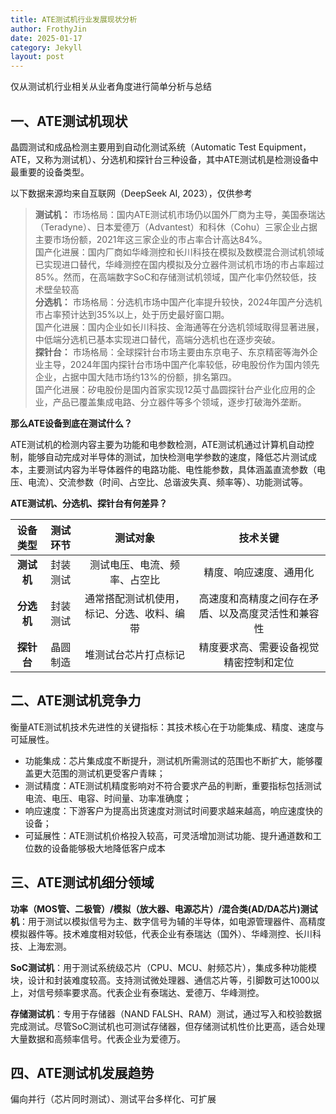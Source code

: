 ```yaml
---
title: ATE测试机行业发展现状分析
author: FrothyJin
date: 2025-01-17
category: Jekyll
layout: post
---
```


仅从测试机行业相关从业者角度进行简单分析与总结

## 一、ATE测试机现状

晶圆测试和成品检测主要用到自动化测试系统（Automatic Test Equipment，ATE，又称为测试机）、分选机和探针台三种设备，其中ATE测试机是检测设备中最重要的设备类型。

以下数据来源均来自互联网（DeepSeek AI, 2023），仅供参考

> **测试机：**
> 市场格局：国内ATE测试机市场仍以国外厂商为主导，美国泰瑞达（Teradyne）、日本爱德万（Advantest）和科休（Cohu）三家企业占据主要市场份额，2021年这三家企业的市占率合计高达84%。   
> 国产化进展：国内厂商如华峰测控和长川科技在模拟及数模混合测试机领域已实现进口替代，华峰测控在国内模拟及分立器件测试机市场的市占率超过85%。然而，在高端数字SoC和存储测试机领域，国产化率仍然较低，技术壁垒较高  
> **分选机：**
> 市场格局：分选机市场中国产化率提升较快，2024年国产分选机市占率预计达到35%以上，处于历史最好窗口期。   
> 国产化进展：国内企业如长川科技、金海通等在分选机领域取得显著进展，中低端分选机已基本实现进口替代，高端分选机也在逐步突破。       
> **探针台：**
> 市场格局：全球探针台市场主要由东京电子、东京精密等海外企业主导，2024年国内探针台市场中国产化率较低，矽电股份作为国内领先企业，占据中国大陆市场约13%的份额，排名第四。  
> 国产化进展：矽电股份是国内首家实现12英寸晶圆探针台产业化应用的企业，产品已覆盖集成电路、分立器件等多个领域，逐步打破海外垄断。

**那么ATE设备到底在测试什么？**

ATE测试机的检测内容主要为功能和电参数检测，ATE测试机通过计算机自动控制，能够自动完成对半导体的测试，加快检测电学参数的速度，降低芯片测试成本，主要测试内容为半导体器件的电路功能、电性能参数，具体涵盖直流参数（电压、电流）、交流参数（时间、占空比、总谐波失真、频率等）、功能测试等。

**ATE测试机、分选机、探针台有何差异？**

设备类型 | 测试环节 | 测试对象 | 技术关键 
:-: | :-: |  :-: |  :-:
**测试机** | 封装测试 | 测试电压、电流、频率、占空比 | 精度、响应速度、通用化 
**分选机** | 封装测试 | 通常搭配测试机使用，标记、分选、收料、编带 | 高速度和高精度之间存在矛盾、以及高度灵活性和兼容性
**探针台** | 晶圆制造 | 堆测试台芯片打点标记 | 精度要求高、需要设备视觉精密控制和定位 

## 二、ATE测试机竞争力

衡量ATE测试机技术先进性的关键指标：其技术核心在于功能集成、精度、速度与可延展性。

- 功能集成：芯片集成度不断提升，测试机所需测试的范围也不断扩大，能够覆盖更大范围的测试机更受客户青睐；
- 测试精度：ATE测试机精度影响对不符合要求产品的判断，重要指标包括测试电流、电压、电容、时间量、功率准确度；
- 响应速度：下游客户为提高出货速度对测试时间要求越来越高，响应速度快的设备；
- 可延展性：ATE测试机价格投入较高，可灵活增加测试功能、提升通道数和工位数的设备能够极大地降低客户成本


## 三、ATE测试机细分领域

**功率（MOS管、二极管）/模拟（放大器、电源芯片）/混合类(AD/DA芯片)测试机**：用于测试以模拟信号为主、数字信号为辅的半导体，如电源管理器件、高精度模拟器件等。技术难度相对较低，代表企业有泰瑞达（国外）、华峰测控、长川科技、上海宏测。

**SoC测试机**：用于测试系统级芯片（CPU、MCU、射频芯片），集成多种功能模块，设计和封装难度较高。支持测试微处理器、通信芯片等，引脚数可达1000以上，对信号频率要求高。代表企业有泰瑞达、爱德万、华峰测控。

**存储测试机**：专用于存储器（NAND FALSH、RAM）测试，通过写入和校验数据完成测试。尽管SoC测试机也可测试存储器，但存储测试机性价比更高，适合处理大量数据和高频率信号。代表企业为爱德万。

## 四、ATE测试机发展趋势

偏向并行（芯片同时测试）、测试平台多样化、可扩展